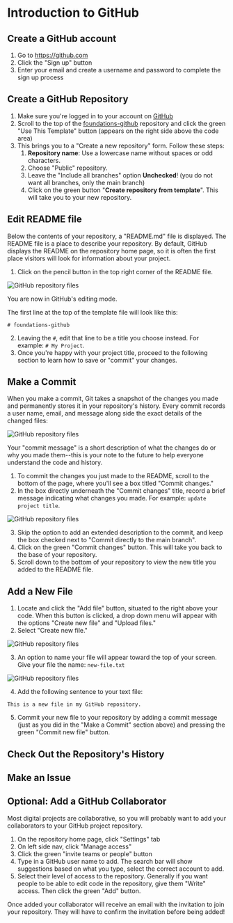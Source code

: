 # Introduction to GitHub

## Create a GitHub account

1. Go to <https://github.com>
2. Click the "Sign up" button
3. Enter your email and create a username and password to complete the sign up process

## Create a GitHub Repository
1. Make sure you're logged in to your account on [GitHub](https://github.com)
2. Scroll to the top of the [foundations-github](https://github.com/learn-static/foundations-github/) repository and click the green "Use This Template" button (appears on the right side above the code area)
4. This brings you to a "Create a new repository" form. Follow these steps:
    1. **Repository name**: Use a lowercase name without spaces or odd characters.
    2. Choose "Public" repository.
    3. Leave the "Include all branches" option **Unchecked**! (you do not want all branches, only the main branch)
    4. Click on the green button "**Create repository from template**". This will take you to your new repository.

## Edit README file

Below the contents of your repository, a "README.md" file is displayed.
The README file is a place to describe your repository.
By default, GitHub displays the README on the repository home page, so it is often the first place visitors will look for information about your project.

1. Click on the pencil button in the top right corner of the README file. 

![GitHub repository files](https://github.com/learn-static/foundations-github/blob/main/images/readme-pencil.png)

You are now in GitHub's editing mode.

The first line at the top of the template file will look like this:

```
# foundations-github

```

2. Leaving the `#`, edit that line to be a title you choose instead. For example: `# My Project`.
3. Once you're happy with your project title, proceed to the following section to learn how to save or "commit" your changes.

## Make a Commit
When you make a commit, Git takes a snapshot of the changes you made and permanently stores it in your repository's history.
Every commit records a user name, email, and message along side the exact details of the changed files:

![GitHub repository files](https://github.com/learn-static/foundations-github/blob/main/images/commit1.png)

Your "commit message" is a short description of what the changes do or why you made them--this is your note to the future to help everyone understand the code and history.

1. To commit the changes you just made to the README, scroll to the bottom of the page, where you'll see a box titled "Commit changes."
2. In the box directly underneath the "Commit changes" title, record a brief message indicating what changes you made. For example: `update project title`.

![GitHub repository files](https://github.com/learn-static/foundations-github/blob/main/images/commit2.png)

3. Skip the option to add an extended description to the commit, and keep the box checked next to "Commit directly to the main branch".
4. Click on the green "Commit changes" button. This will take you back to the base of your repository.
5. Scroll down to the bottom of your repository to view the new title you added to the README file.

## Add a New File

1. Locate and click the "Add file" button, situated to the right above your code. When this button is clicked, a drop down menu will appear with the options "Create new file" and "Upload files."
2. Select "Create new file."

![GitHub repository files](https://github.com/learn-static/foundations-github/blob/main/images/add-file.png)

3. An option to name your file will appear toward the top of your screen. Give your file the name: `new-file.txt`

![GitHub repository files](https://github.com/learn-static/foundations-github/blob/main/images/name-file.png)

4. Add the following sentence to your text file:
```
This is a new file in my GitHub repository.

```

5. Commit your new file to your repository by adding a commit message (just as you did in the "Make a Commit" section above) and pressing the green "Commit new file" button.

## Check Out the Repository's History



## Make an Issue

## Optional: Add a GitHub Collaborator

Most digital projects are collaborative, so you will probably want to add your collaborators to your GitHub project repository.

1. On the repository home page, click "Settings" tab
2. On left side nav, click "Manage access"
3. Click the green "invite teams or people" button
4. Type in a GitHub user name to add. The search bar will show suggestions based on what you type, select the correct account to add.
5. Select their level of access to the repository. Generally if you want people to be able to edit code in the repository, give them "Write" access. Then click the green "Add" button.

Once added your collaborator will receive an email with the invitation to join your repository.
They will have to confirm the invitation before being added!
